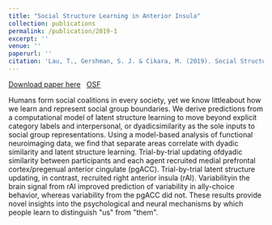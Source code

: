 ```yaml
---
title: "Social Structure Learning in Anterior Insula"
collection: publications
permalink: /publication/2019-1
excerpt: ''
venue: ''
paperurl: ''
citation: 'Lau, T., Gershman, S. J. & Cikara, M. (2019). Social Structure Learning in Anterior Insula. <i>PsyArxiv</i>.'
---
```


[Download paper here](https://psyarxiv.com/m96qh)
  [OSF](https://osf.io/3wtbg/)

Humans form social coalitions in every society, yet we know littleabout how we learn and represent social group boundaries. We derive predictions from a computational model of latent structure learning to move beyond explicit category labels and interpersonal, or dyadicsimilarity as the sole inputs to social group representations. Using a model-based analysis of functional neuroimaging data, we find that separate areas correlate with dyadic similarity and latent structure learning. Trial-by-trial updating ofdyadic similarity between participants and each agent recruited medial prefrontal cortex/pregenual anterior cingulate (pgACC). Trial-by-trial latent structure updating, in contrast, recruited right anterior insula (rAI). Variabilityin the brain signal from rAI improved prediction of variability in ally-choice behavior, whereas variability from the pgACC did not. These results provide novel insights into the psychological and neural mechanisms by which people learn to distinguish "us" from "them".